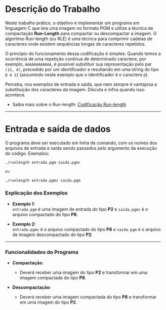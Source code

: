 # Descrição do Trabalho

Neste trabalho prático, o objetivo é implementar um programa em linguagem C que leia uma imagem no formato PGM e utilize a técnica de compactação **Run-Length** para compactar ou descompactar a imagem. O algoritmo Run-length (ou RLE) é uma técnica para comprimir cadeias de caracteres onde existem sequências longas de caracteres repetidos.  

O princípio do funcionamento dessa codificação é simples: Quando temos a ocorrência de uma repetição contínua de determinado caractere, por exemplo, `AAAAAAAAAAAA`, é possível substituir sua representação pelo par `(12, A)`, precedido por um identificador e resultando em uma string do tipo `@ A 12` (assumindo neste exemplo que o identificador é o caractere `@`).  

Perceba, nos exemplos de entrada e saída, que nem sempre é vantajosa a substituição dos caracteres da imagem. Discuta e infira quando isso acontece.

- Saiba mais sobre o Run-length: [Codificação Run-length](https://pt.wikipedia.org/wiki/Codifica%C3%A7%C3%A3o_run-length)

---

# Entrada e saída de dados

O programa deve ser executado em linha de comando, com os nomes dos arquivos de entrada e saída sendo passados pelo argumento da execução do código. Exemplos:

```bash
./runlength entrada.pgm saida.pgmc

ou

./runlength entrada.pgmc saida.pgm
```
### Explicação dos Exemplos

- **Exemplo 1:**  
  `entrada.pgm` é uma imagem de entrada do tipo **P2** e `saida.pgmc` é o arquivo compactado do tipo **P8**.

- **Exemplo 2:**  
  `entrada.pgmc` é o arquivo compactado do tipo **P8** e `saida.pgm` é o arquivo de imagem descompactado do tipo **P2**.

---

### Funcionalidades do Programa

- **Compactação:**  
  - Deverá receber uma imagem do tipo **P2** e transformar em uma imagem compactada do tipo **P8**.

- **Descompactação:**  
  - Deverá receber uma imagem compactada do tipo **P8** e transformar em uma imagem do tipo **P2**.
